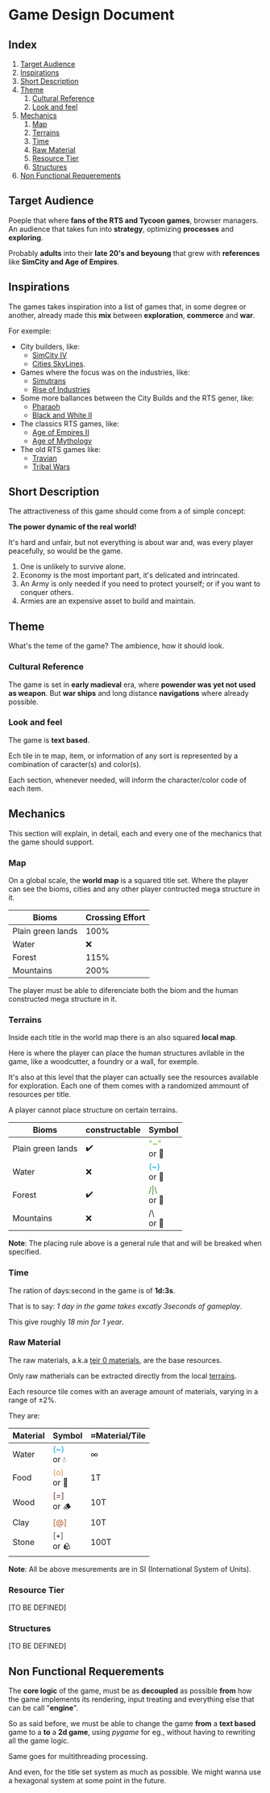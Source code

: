 # Game Design Document

## Index

1. [Target Audience](#Target-Audience)
1. [Inspirations](#Inspirations)
1. [Short Description](#Short-Description)
1. [Theme](#Theme)
    1. [Cultural Reference](#Cultural-Reference)
    1. [Look and feel](#Look-and-feel)
1. [Mechanics](#Mechanics)
    1. [Map](#Map)
    1. [Terrains](#Terrains)
    1. [Time](#Time)
    1. [Raw Material](#Raw-Material)
    1. [Resource Tier](#Resource-Tier)
    1. [Structures](#Structures)
1. [Non Functional Requerements](#Non-Functional-Requerements)

## Target Audience

<a name="Target-Audience"></a>

Poeple that where **fans of the RTS and Tycoon games**, browser managers. An audience that takes fun into **strategy**, optimizing **processes** and **exploring**.

Probably **adults** into their **late 20's and beyoung** that grew with **references** like **SimCity and Age of Empires**.

## Inspirations

<a name="Inspirations"></a>

The games takes inspiration into a list of games that, in some degree or another, already made this **mix** between **exploration**, **commerce** and **war**.

For exemple:

-   City builders, like:
    -   [SimCity IV](https://store.steampowered.com/app/24780/SimCity_4_Deluxe_Edition/)
    -   [Cities SkyLines](https://store.steampowered.com/app/255710/Cities_Skylines/).
-   Games where the focus was on the industries, like:
    -   [Simutrans](https://store.steampowered.com/app/434520/Simutrans/)
    -   [Rise of Industries](https://store.steampowered.com/app/671440/Rise_of_Industry/)
-   Some more ballances between the City Builds and the RTS gener, like:
    -   [Pharaoh](https://store.steampowered.com/app/564530/Pharaoh__Cleopatra/)
    -   [Black and White II](https://en.wikipedia.org/wiki/Black_%26_White_2)
-   The classics RTS games, like:
    -   [Age of Empires II](https://store.steampowered.com/app/221380/Age_of_Empires_II_Retired/)
    -   [Age of Mythology](https://store.steampowered.com/app/266840/Age_of_Mythology_Extended_Edition/)
-   The old RTS games like:
    -   [Travian](https://store.steampowered.com/app/266840/Age_of_Mythology_Extended_Edition/)
    -   [Tribal Wars](https://www.tribalwars.com.pt)

## Short Description

<a name="Short-Description"></a>

The attractiveness of this game should come from a of simple concept:

**The power dynamic of the real world!**

It's hard and unfair, but not everything is about war and, was every player peacefully, so would be the game.

1. One is unlikely to survive alone.
1. Economy is the most important part, it's delicated and intrincated.
1. An Army is only needed if you need to protect yourself; or if you want to conquer others.
1. Armies are an expensive asset to build and maintain.

## Theme

<a name="Theme"></a>

What's the teme of the game? The ambience, how it should look.

### Cultural Reference

<a name="Cultural-Reference"></a>

The game is set in **early madieval** era, where **powender was yet not used as weapon**. But **war ships** and long distance **navigations** where already possible.

### Look and feel

<a name="Look-and-feel"></a>

The game is **text based**.

Ech tile in te map, item, or information of any sort is represented by a combination of caracter(s) and color(s).

Each section, whenever needed, will inform the character/color code of each item.

## Mechanics

<a name="Mechanics"></a>

This section will explain, in detail, each and every one of the mechanics that the game should support.

### Map

<a name="Map"></a>

On a global scale, the **world map** is a squared title set. Where the player can see the bioms, cities and any other player contructed mega structure in it.

| **Bioms**         | Crossing Effort |
| ----------------- | --------------- |
| Plain green lands | 100%            |
| Water             | ❌              |
| Forest            | 115%            |
| Mountains         | 200%            |

The player must be able to diferenciate both the biom and the human constructed mega structure in it.

### Terrains

<a name="Terrains"></a>

Inside each title in the world map there is an also squared **local map**.

Here is where the player can place the human structures avilable in the game, like a woodcutter, a foundry or a wall, for exemple.

It's also at this level that the player can actually see the resources available for exploration. Each one of them comes with a randomized ammount of resources per title.

A player cannot place structure on certain terrains.

| **Bioms**         | constructable | Symbol                                                |
| ----------------- | ------------- | ----------------------------------------------------- |
| Plain green lands | ✔️            | <section style="color: #78be2c">"~"</section> or 🌱   |
| Water             | ❌            | <section style="color: #00a6ed">(~)</section> or 🌊   |
| Forest            | ✔️            | <section style="color: #3e811b">/\|\\</section> or 🌲 |
| Mountains         | ❌            | <section style="color: #2f1b3c">/\\</section> or 🗻   |

**Note**: The placing rule above is a general rule that and will be breaked when specified.

### Time

<a name="Time"></a>

The ration of days:second in the game is of **1d:3s**.

That is to say: _1 day in the game takes excatly 3seconds of gameplay_.

This give roughly _18 min for 1 year_.

### Raw Material

<a name="Raw-Material"></a>

The raw materials, a.k.a [teir 0 materials](#Resource-Tier), are the base resources.

Only raw matherials can be extracted directly from the local [terrains](#Terrains).

Each resource tile comes with an average amount of materials, varying in a range of ±2%.

They are:

| **Material** | Symbol                                              | ≈Material/Tile |
| ------------ | --------------------------------------------------- | -------------- |
| Water        | <section style="color: #00a6ed">(~)</section> or 💧 | ∞              |
| Food         | <section style="color: #d79a57">(o)</section> or 🥔 | 1T             |
| Wood         | <section style="color: #623f30">[=]</section> or 🪵 | 10T            |
| Clay         | <section style="color: #ae5626">[@]</section>       | 10T            |
| Stone        | <section style="color: #595959">[•]</section> or 🪨 | 100T           |

**Note**: All be above mesurements are in SI (International System of Units).

### Resource Tier

<a name="Resource-Tier"></a>

[TO BE DEFINED]

### Structures

<a name="Structures"></a>

[TO BE DEFINED]

## Non Functional Requerements

<a name="Non-Functional-Requerements"></a>

The **core logic** of the game, must be as **decoupled** as possible **from** how the game implements its rendering, input treating and everything else that can be call "**engine**".

So as said before, we must be able to change the game **from** a **text based** game to a **to** a **2d game**, using _pygame_ for eg., without having to rewriting all the game logic.

Same goes for multithreading processing.

And even, for the title set system as much as possible. We might wanna use a hexagonal system at some point in the future.

<!-- ## Population

<a name="Population"></a>

Population is **the most important** resource!

Each person in the game is called a **Villain**; and Each villain consumes -1 Food. -->
